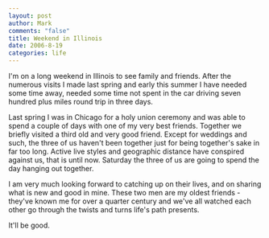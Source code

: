 ```yaml
--- 
layout: post
author: Mark
comments: "false"
title: Weekend in Illinois
date: 2006-8-19
categories: life
---
```

I'm on a long weekend in Illinois to see family and friends. After the numerous visits I made last spring and early this summer I have needed some time away, needed some time not spent in the car driving seven hundred plus miles round trip in three days.

Last spring I was in Chicago for a holy union ceremony and was able to spend a couple of days with one of my very best friends. Together we briefly visited a third old and very good friend. Except for weddings and such, the three of us haven't been together just for being together's sake in far too long. Active live styles and geographic distance have conspired against us, that is until now. Saturday the three of us are going to spend the day hanging out together.

I am very much looking forward to catching up on their lives, and on sharing what is new and good in mine. These two men are my oldest friends - they've known me for over a quarter century and we've all watched each other go through the twists and turns life's path presents.

It'll be good.

